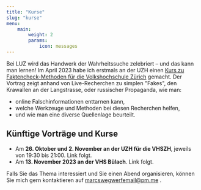 ```yaml
---
title: "Kurse"
slug: "kurse"
menu:
    main:
        weight: 2
        params: 
            icon: messages
---
```


Bei LUZ wird das Handwerk der Wahrheitssuche zelebriert – und das kann man lernen! Im April 2023 habe ich erstmals an der UZH einen [Kurs zu Faktencheck-Methoden für die Volkshochschule Zürich](https://vhszh.ch/kursangebot/detail/fakten-bullshit-der-wahrheit-auf-der-spur/23S-0340-01/) gemacht. Der Vortrag zeigt anhand von Live-Recherchen zu simplen "Fakes", den Krawallen an der Langstrasse, oder russischer Propaganda, wie man: 
- online Falschinformationen enttarnen kann, 
- welche Werkzeuge und Methoden bei diesen Recherchen helfen, 
- und wie man eine diverse Quellenlage beurteilt.

## Künftige Vorträge und Kurse
* Am **26. Oktober und 2. November an der UZH für die VHSZH**, jeweils von 19:30 bis 21:00. Link folgt.
* Am **13. November 2023 an der VHS Bülach**. Link folgt.

Falls Sie das Thema interessiert und Sie einen Abend organisieren, können Sie mich gern kontaktieren auf marcswegwerfemail@pm.me .
